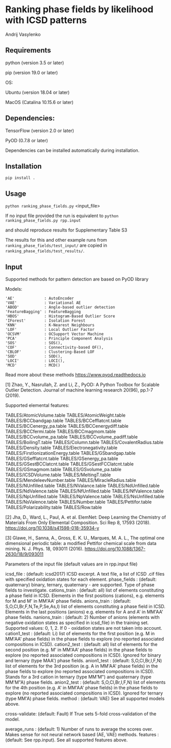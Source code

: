# Ranking phase fields by likelihood with ICSD patterns

Andrij Vasylenko

## Requirements

python (version 3.5 or later)

pip (version 19.0 or later)

OS:

Ubuntu (version 18.04 or later)

MacOS (Catalina 10.15.6 or later) 

## Dependencies:

TensorFlow (version 2.0 or later)

PyOD (0.7.8 or later)

Dependencies can be installed automatically during installation.

## Installation
`pip install .`

## Usage
`python ranking_phase_fields.py` <input_file>

If no input file provided the run is equivalent to
`python ranking_phase_fields.py rpp.input`

and should reproduce results for Supplementary Table S3

The results for this and other example runs from `ranking_phase_fields/test_input/`
are copied in `ranking_phase_fields/test_results/`.

## Input
Supported methods for pattern detection
are based on PyOD library

Models:

    'AE'             : AutoEncoder
    'VAE'            : Variational AE
    'ABOD'           : Angle-based outlier detection
    'FeatureBagging' : FeatureBagging
    'HBOS'           : Histogram-Based Outlier Score
    'IForest'        : Isolation Forest
    'KNN'            : K-Nearest Neighbours
    'LOF'            : Local Outlier Factor
    'OCSVM'          : OCSupport Vector Machine
    'PCA'            : Principle Component Analysis
    'SOS'            : SOS(),
    'COF'            : Connectivity-based OF(),
    'CBLOF'          : Clustering-Based LOF
    'SOD'            : SOD(),
    'LOCI'           : LOCI(),
    'MCD'            : MCD()

Read more about these methods https://www.pyod.readthedocs.io

[1] Zhao, Y., Nasrullah, Z. and Li, Z.,
PyOD: A Python Toolbox for Scalable Outlier Detection. 
Journal of machine learning research 20(96), pp.1-7 (2019).

Supported elemental features:

TABLES/AtomicVolume.table
TABLES/AtomicWeight.table
TABLES/BCCbandgap.table
TABLES/BCCefflatcnt.table
TABLES/BCCenergy_pa.table
TABLES/BCCenergydiff.table
TABLES/BCCfermi.table
TABLES/BCCmagmom.table
TABLES/BCCvolume_pa.table
TABLES/BCCvolume_padiff.table
TABLES/BoilingT.table
TABLES/Column.table
TABLES/CovalentRadius.table
TABLES/Density.table
TABLES/Electronegativity.table
TABLES/FirstIonizationEnergy.table
TABLES/GSbandgap.table
TABLES/GSefflatcnt.table
TABLES/GSenergy_pa.table
TABLES/GSestBCClatcnt.table
TABLES/GSestFCClatcnt.table
TABLES/GSmagmom.table
TABLES/GSvolume_pa.table
TABLES/ICSDVolume.table
TABLES/MeltingT.table
TABLES/MendeleevNumber.table
TABLES/MiracleRadius.table
TABLES/NUnfilled.table
TABLES/NValance.table
TABLES/NdUnfilled.table
TABLES/NdValence.table
TABLES/NfUnfilled.table
TABLES/NfValence.table
TABLES/NpUnfilled.table
TABLES/NpValence.table
TABLES/NsUnfilled.table
TABLES/NsValence.table
TABLES/Number.table
TABLES/Pettifor.table
TABLES/Polarizability.table
TABLES/Row.table

[2] Jha, D., Ward, L., Paul, A. et al. 
ElemNet: Deep Learning the Chemistry of Materials From Only Elemental Composition.
Sci Rep 8, 17593 (2018). https://doi.org/10.1038/s41598-018-35934-y

[3] Glawe, H., Sanna, A., Gross, E. K. U., Marques, M. A. L.,
The optimal one dimensional periodic table: a modified Pettifor chemical scale from data mining.
N. J. Phys. 18, 093011 (2016). https://doi.org/10.1088/1367-2630/18/9/093011

Parameters of the input file (default values are in rpp.input file)

icsd_file     : (default: icsd2017) ICSD excerpt. A text file, a list of ICSD .cif files 
                with specified oxidation states for each element.
phase_fields  : (default: quaternary) binary, ternary, quaternary - are supported. 
                Type of phase fields to investigate.
cations_train : (default: all) list of elements constituting a phase field in ICSD. 
                Elements in the first positions (cations), e.g. elements for M and M' in MM'AA' phase fields.
anions_train  : (default: S,O,Cl,Br,F,N,Te,P,Se,As,I) list of elements constituting a phase field in ICSD. 
                Elements in the last positions (anions) e.g. elements for A and A' in MM'AA' phase fields. 
nanions_train : (default: 2) Number of anions (elements with negative oxidation states as specified in icsd_file)
                in the training set. Supported values: 0, 1, 2. If 0 - oxidation states are not taken into account.
cation1_test  : (default: Li) list of elements for the first position (e.g. M in MM'AA' phase fields)
                in the phase fields to explore (no reported associated compositions in ICSD). 
cation2_test  : (default: all) list of elements for the second position (e.g. M' in MM'AA' phase fields)
                in the phase fields to explore (no reported associated compositions in ICSD).
                Ignored for binary and ternary (type MAA') phase fields.
anion1_test   : (default: S,O,Cl,Br,I,F,N) list of elements for the 3rd position (e.g. A in MM'AA' phase fields)
                in the phase fields to explore (no reported associated compositions in ICSD).
                Stands for a 3rd cation in ternary (type MM'M") and quaternary (type MM'M"A) phase fields.
anion2_test   : (default: S,O,Cl,Br,I,F,N) list of elements for the 4th position (e.g. A' in MM'AA' phase fields)
                in the phase fields to explore (no reported associated compositions in ICSD).
                Ignored for ternary (type MM'A) phase fields.
method        : (default: VAE) See all supported models above.

cross-validate: (default: Fault) If True sets 5-fold cross-validation of the model.

average_runs  : (default: 1) Number of runs to average the scores over. Makes sense for not neural network based (AE, VAE)
                methods.
features      : (default: See rpp.input). See all supported features above.
